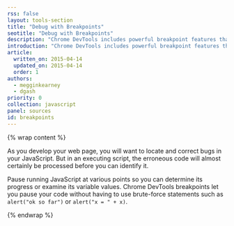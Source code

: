 ```yaml
---
rss: false
layout: tools-section
title: "Debug with Breakpoints"
seotitle: "Debug with Breakpoints"
description: "Chrome DevTools includes powerful breakpoint features that help you find and fix logic errors in your JavaScript code."
introduction: "Chrome DevTools includes powerful breakpoint features that help you find and fix logic errors in your JavaScript code. Use different breakpoint types to control exactly what conditions can trigger a pause in script execution."
article:
  written_on: 2015-04-14
  updated_on: 2015-04-14
  order: 1
authors:
  - megginkearney
  - dgash
priority: 0
collection: javascript
panel: sources
id: breakpoints
---
```


{% wrap content %}

As you develop your web page,
you will want to locate and correct bugs in your JavaScript.
But in an executing script,
the erroneous code will almost certainly be processed
before you can identify it.

Pause running JavaScript at various points
so you can determine its progress or examine its variable values.
Chrome DevTools breakpoints let you pause your code
without having to use brute-force statements
such as `alert("ok so far")` or `alert("x = " + x)`.

{% endwrap %}